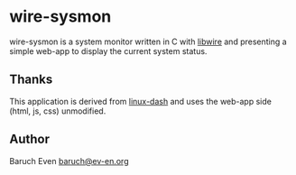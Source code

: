 wire-sysmon
===========

wire-sysmon is a system monitor written in C with [libwire](libwire) and presenting a
simple web-app to display the current system status.

Thanks
------

This application is derived from [linux-dash](dash) and uses the web-app side (html, js, css) unmodified.

Author
------

Baruch Even <baruch@ev-en.org>

  [libwire]: https://github.com/baruch/libwire
  [dash]: https://github.com/afaqurk/linux-dash
